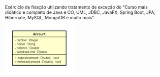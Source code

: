 Exércicio de fixação utilizando tratamento de exceção do "Curso mais didático e completo de Java e OO, UML, JDBC, JavaFX, Spring Boot, JPA, Hibernate, MySQL, MongoDB e muito mais".

![alt text](image.png)
